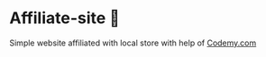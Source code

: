 # Affiliate-site :money_mouth_face:                                                                                            
Simple website affiliated with local store
 with help of <a href="http://johnelder.com/">Codemy.com</a>
